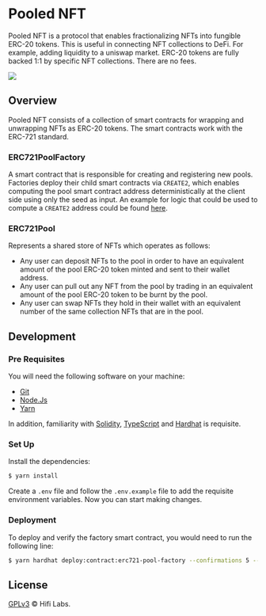 # Pooled NFT

Pooled NFT is a protocol that enables fractionalizing NFTs into fungible ERC-20 tokens. This is useful in connecting NFT collections to DeFi. For example, adding liquidity to a uniswap market. ERC-20 tokens are fully backed 1:1 by specific NFT collections. There are no fees.

![](./images/pooledNFT.gif)

## Overview

Pooled NFT consists of a collection of smart contracts for wrapping and unwrapping NFTs as ERC-20 tokens. The smart contracts work with the ERC-721 standard.

### ERC721PoolFactory

A smart contract that is responsible for creating and registering new pools. Factories deploy their child smart contracts via `CREATE2`, which enables computing the pool smart contract address deterministically at the client side using only the seed as input. An example for logic that could be used to compute a `CREATE2` address could be found [here](https://github.com/hifi-finance/pooled-nft/blob/f88dcf807c6f8d6c5561f19ff59986051a91a9c4/test/shared/utils.ts#L8).

### ERC721Pool

Represents a shared store of NFTs which operates as follows:

- Any user can deposit NFTs to the pool in order to have an equivalent amount of the pool ERC-20 token minted and sent to their wallet address.
- Any user can pull out any NFT from the pool by trading in an equivalent amount of the pool ERC-20 token to be burnt by the pool.
- Any user can swap NFTs they hold in their wallet with an equivalent number of the same collection NFTs that are in the pool.

## Development

### Pre Requisites

You will need the following software on your machine:

- [Git](https://git-scm.com/downloads)
- [Node.Js](https://nodejs.org/en/download/)
- [Yarn](https://yarnpkg.com/getting-started/install)

In addition, familiarity with [Solidity](https://soliditylang.org/), [TypeScript](https://typescriptlang.org/) and [Hardhat](https://hardhat.org) is requisite.

### Set Up

Install the dependencies:

```bash
$ yarn install
```

Create a `.env` file and follow the `.env.example` file to add the requisite environment variables. Now you can start making changes.

### Deployment

To deploy and verify the factory smart contract, you would need to run the following line:

```bash
$ yarn hardhat deploy:contract:erc721-pool-factory --confirmations 5 --verify true
```

## License

[GPLv3](./LICENSE.md) © Hifi Labs.
